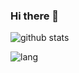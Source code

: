 ### Hi there 👋

![github stats](https://github-readme-stats.vercel.app/api?username=Juyeori&show_icons=true&theme=gruvbox)

![lang](https://github-readme-stats.vercel.app/api/top-langs/?username=Juyeori&layout=compact&theme=gruvbox)
